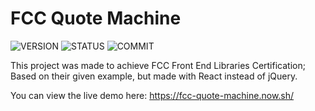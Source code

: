 # FCC Quote Machine

![VERSION](https://img.shields.io/github/package-json/v/NICOLASMGARAY/fcc-quote-machine?style=for-the-badge)
![STATUS](https://img.shields.io/github/deployments/nicolasmgaray/fcc-quote-machine/production?label=STATUS&logo=zeit&style=for-the-badge)
![COMMIT](https://img.shields.io/github/last-commit/nicolasmgaray/fcc-quote-machine?logo=github&style=for-the-badge)

This project was made to achieve FCC Front End Libraries Certification; Based on their given example, but made with React instead of jQuery.

You can view the live demo here: https://fcc-quote-machine.now.sh/
